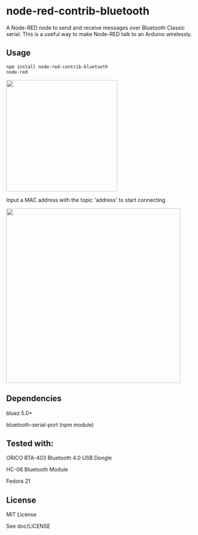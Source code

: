 # node-red-contrib-bluetooth
A Node-RED node to send and receive messages over Bluetooth Classic serial. This is a useful way to make Node-RED talk to an Arduino wirelessly.

## Usage

```
npm install node-red-contrib-bluetooth
node-red
```

<img align="center" height="297" src="https://github.com/banada/node-red-contrib-bluetooth/blob/master/doc/screenshot1.png">

Input a MAC address with the topic 'address' to start connecting

<img align="center" height="465" src="https://github.com/banada/node-red-contrib-bluetooth/blob/master/doc/screenshot2.png">

## Dependencies

bluez 5.0+

bluetooth-serial-port (npm module)

## Tested with:

ORICO BTA-403 Bluetooth 4.0 USB Dongle

HC-06 Bluetooth Module

Fedora 21

## License

MIT License

See doc/LICENSE
